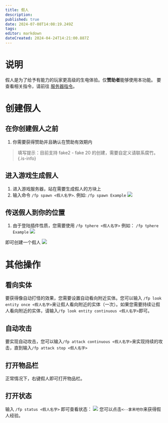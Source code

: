 ```yaml
---
title: 假人
description: 
published: true
date: 2024-07-08T14:08:19.249Z
tags: 
editor: markdown
dateCreated: 2024-04-24T14:21:00.887Z
---
```


# 说明
假人是为了给予有能力的玩家更高级的生电体验。仅**赞助者**能够使用本功能。
要查看相关指令，请前往 [服务器指令](/command)。

# 创建假人
## 在你创建假人之前
1. 你需要获得赞助并且确认在赞助有效期内
> 填写提示：目前支持 fake2 - fake 20 的创建，需要自定义请联系腐竹。
{.is-info}
## 进入游戏生成假人
1. 进入游戏服务器，站在需要生成假人的方块上
2. 输入命令 `/fp spawn <假人名字>`. 例如: `/fp spawn Example`
![](http://photo.shbsme.top/i/2024/04/24/6629134be6dd3.png)

## 传送假人到你的位置
1. 由于登陆插件性质，您需要使用 `/fp tphere <假人名字>` 例如： `/fp tphere Example`
![](http://photo.shbsme.top/i/2024/04/24/662913b7011ae.png)

即可创建一个假人
![](http://photo.shbsme.top/i/2024/04/24/662913e769fde.png)

# 其他操作
## 看向实体
要获得像自动打怪的效果，您需要设置自动看向附近实体。您可以输入 `/fp look entity once <假人名字>`来让假人看向附近的实体（一次）。如果您需要持续让假人看向附近的实体，请输入`/fp look entity continuous <假人名字>`即可。
## 自动攻击
要实现自动攻击，您可以输入`/fp attack continuous <假人名字>`来实现持续的攻击，直到输入`/fp attack stop <假人名字>`
## 打开物品栏
正常情况下，右键假人即可打开物品栏。
## 打开状态
输入 `/fp status <假人名字>` 即可查看状态：
![](http://photo.shbsme.top/i/2024/04/24/662915272f2a2.png)
您可以点击`<--拿来吧你`来获得假人经验。